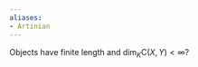 ```yaml
---
aliases:
- Artinian
---
```















Objects have finite length and $\dim_K \mathsf{C}(X, Y) < \infty$?
